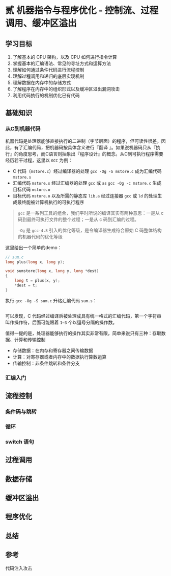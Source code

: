 # 贰 机器指令与程序优化 - 控制流、过程调用、缓冲区溢出



## 学习目标

1. 了解基本的 CPU 架构，以及 CPU 如何进行指令计算
2. 掌握基本的汇编语法、常见的寻址方式和运算方法
3. 理解如何通过条件代码进行流程控制
4. 理解过程调用和递归的底层实现机制
5. 理解数据在内存中的存储方式
6. 了解程序在内存中的组织形式以及缓冲区溢出漏洞攻击
7. 利用代码执行的机制优化已有代码



## 基础知识

### 从C到机器代码

机器代码是处理器能够直接执行的二进制（字节层面）的程序，但可读性很差。因此，有了汇编代码，把机器码按具体含义进行『翻译 』。如果说机器码只从『执行』的角度思考，而C语言则抽象出『程序设计』的概念。从C到可执行程序需要经历若干过程，这里以 `GCC` 为例：

- C 代码（`mstore.c`）经过编译器的处理 `gcc -Og -S mstore.c` 成为汇编代码 `mstore.s`
- 汇编代码 `mstore.s` 经过汇编器的处理 `gcc` 或 `as` `gcc -Og -c mstore.c` 生成目标代码 `mstore.o`
- 目标代码 `mstore.o` 以及所需的静态库 `lib.a` 经过连接器 `gcc` 或 `ld` 的处理生成最终能被计算机执行的可执行程序

> `gcc` 是一系列工具的组合，我们平时所说的编译其实有两种意思：一是从 c 码到最终可执行文件的整个过程；一是从 c 码到汇编的过程。
>
> `-Og` 是 `gcc-4.8` 引入的优化等级，是令编译器生成符合原始 C 码整体结构的机器代码的优化等级

这里给出一个简单的demo：

```c
// sum.c
long plus(long x, long y);

void sumstore(long x, long y, long *dest)
{
    long t = plus(x, y);
    *dest = t;
}
```

执行 `gcc -Og -S sum.c` 升格汇编代码 `sum.s`：

 ```assembly

 ```

可以发现，C 代码经过编译后被处理成具有统一格式的汇编代码，第一个字符串叫作操作符，后面可能跟着 `1~3` 个以逗号分隔的操作数。



值得一提的是，处理器能够执行的操作其实非常有限，简单来说只有三种：存取数据、计算和传输控制

- 存储数据：在内存和寄存器之间传输数据
- 计算：对寄存器或者内存中的数据执行算数运算
- 传输控制：非条件跳转和条件分支



### 汇编入门







## 流程控制

### 条件码与跳转

### 循环

### switch 语句



## 过程调用





## 数据存储



## 缓冲区溢出





## 程序优化





## 总结



## 参考



代码注入攻击